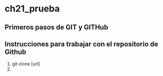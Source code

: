 # ch21_prueba
Primeros pasos de GIT y GITHub
---

## Instrucciones para trabajar con el repositorio de Github

1. git clone [url]
2.
